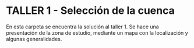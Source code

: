 # TALLER 1 - Selección de la cuenca

En esta carpeta se encuentra la solución al taller 1. Se hace una presentación de la zona de estudio, mediante un mapa con la localización y algunas generalidades.
